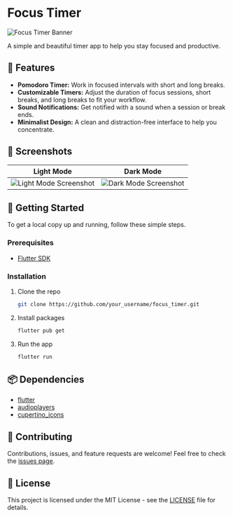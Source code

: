 # Focus Timer

![Focus Timer Banner](https://via.placeholder.com/1200x300.png?text=Focus+Timer)

A simple and beautiful timer app to help you stay focused and productive.

## 🌟 Features

*   **Pomodoro Timer:** Work in focused intervals with short and long breaks.
*   **Customizable Timers:** Adjust the duration of focus sessions, short breaks, and long breaks to fit your workflow.
*   **Sound Notifications:** Get notified with a sound when a session or break ends.
*   **Minimalist Design:** A clean and distraction-free interface to help you concentrate.

## 📸 Screenshots

| Light Mode | Dark Mode |
| :---: | :---: |
| ![Light Mode Screenshot](https://via.placeholder.com/300x600.png?text=Light+Mode) | ![Dark Mode Screenshot](https://via.placeholder.com/300x600.png?text=Dark+Mode) |

## 🚀 Getting Started

To get a local copy up and running, follow these simple steps.

### Prerequisites

*   [Flutter SDK](https://flutter.dev/docs/get-started/install)

### Installation

1.  Clone the repo
    ```sh
    git clone https://github.com/your_username/focus_timer.git
    ```
2.  Install packages
    ```sh
    flutter pub get
    ```
3.  Run the app
    ```sh
    flutter run
    ```

## 📦 Dependencies

*   [flutter](https://flutter.dev/)
*   [audioplayers](https://pub.dev/packages/audioplayers)
*   [cupertino_icons](https://pub.dev/packages/cupertino_icons)

## 🤝 Contributing

Contributions, issues, and feature requests are welcome! Feel free to check the [issues page](https://github.com/your_username/focus_timer/issues).

## 📝 License

This project is licensed under the MIT License - see the [LICENSE](LICENSE) file for details.
